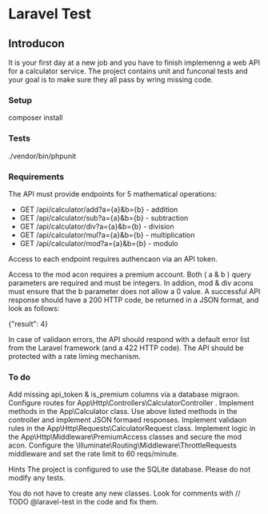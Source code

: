 # Laravel Test


## Introducon

It is your first day at a new job and you have to finish implemenng a web API for a calculator service.
The project contains unit and funconal tests and your goal is to make sure they all pass by wring
missing code.

### Setup
composer install

### Tests
./vendor/bin/phpunit

### Requirements
The API must provide endpoints for 5 mathematical operations:
- GET /api/calculator/add?a={a}&b={b} - addition
- GET /api/calculator/sub?a={a}&b={b} - subtraction
- GET /api/calculator/div?a={a}&b={b} - division
- GET /api/calculator/mul?a={a}&b={b} - multiplication
- GET /api/calculator/mod?a={a}&b={b} - modulo

Access to each endpoint requires authencaon via an API token.

Access to the mod acon requires a premium account.
Both ( a & b ) query parameters are required and must be integers.
In addion, mod & div acons must ensure that the b parameter does not allow a 0 value.
A successful API response should have a 200 HTTP code, be returned in a JSON format, and look as follows:

{"result": 4}

In case of validaon errors, the API should respond with a default error list from the Laravel
framework (and a 422 HTTP code).
The API should be protected with a rate liming mechanism.

### To do
Add missing api_token & is_premium columns via a database migraon.
Configure routes for App\Http\Controllers\CalculatorController .
Implement methods in the App\Calculator class.
Use above listed methods in the controller and implement JSON formaed responses.
Implement validaon rules in the App\Http\Requests\CalculatorRequest class.
Implement logic in the App\Http\Middleware\PremiumAccess classes and secure the mod acon.
Configure the \Illuminate\Routing\Middleware\ThrottleRequests middleware and set the rate
limit to 60 reqs/minute.

Hints
The project is configured to use the SQLite database.
Please do not modify any tests.

You do not have to create any new classes.
Look for comments with // TODO @laravel-test in the code and fix them.


